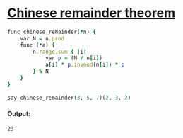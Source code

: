 [1]: https://rosettacode.org/wiki/Chinese_remainder_theorem

# [Chinese remainder theorem][1]

```ruby
func chinese_remainder(*n) {
    var N = n.prod
    func (*a) {
        n.range.sum { |i|
            var p = (N / n[i])
            a[i] * p.invmod(n[i]) * p
        } % N
    }
}
 
say chinese_remainder(3, 5, 7)(2, 3, 2)
```

#### Output:
```
23
```

